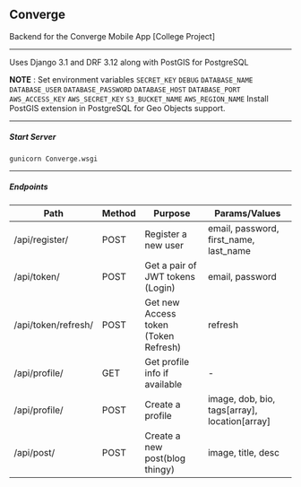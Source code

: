 ## Converge

Backend for the Converge Mobile App [College Project]

- - - 
Uses Django 3.1 and DRF 3.12 along with PostGIS for PostgreSQL

**NOTE** : Set environment variables `SECRET_KEY` `DEBUG` `DATABASE_NAME` `DATABASE_USER` `DATABASE_PASSWORD` `DATABASE_HOST` `DATABASE_PORT` `AWS_ACCESS_KEY` `AWS_SECRET_KEY` `S3_BUCKET_NAME` `AWS_REGION_NAME` 
Install PostGIS extension in PostgreSQL for Geo Objects support.

- - - 
##### Start Server
`gunicorn Converge.wsgi`

- - - 

##### Endpoints

| Path                	| Method 	| Purpose                              	| Params/Values                                      	|
|---------------------	|--------	|--------------------------------------	|----------------------------------------------------	|
| /api/register/      	| POST   	| Register a new user                  	| email, password, first_name, last_name             	|
| /api/token/         	| POST   	| Get a pair of JWT tokens (Login)     	| email, password                                    	|
| /api/token/refresh/ 	| POST   	| Get new Access token (Token Refresh) 	| refresh                                            	|
| /api/profile/       	| GET    	| Get profile info if available        	| -                                                  	|
| /api/profile/       	| POST   	| Create a profile                     	| image, dob, bio, tags[array<str>], location[array<float>] 	|
| /api/post/          	| POST   	| Create a new post(blog thingy)       	| image, title, desc                                 	|
